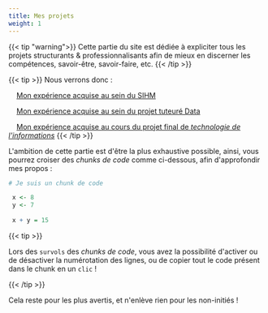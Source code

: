 ```yaml
---
title: Mes projets
weight: 1
---
```


{{< tip "warning">}}
Cette partie du site est dédiée à expliciter tous les projets structurants & professionnalisants afin de mieux en discerner les compétences, savoir-être, savoir-faire, etc. 
{{< /tip >}}

{{< tip >}}
Nous verrons donc :

&nbsp;&nbsp;&nbsp; [Mon expérience acquise au sein du SIHM](./harmonie/)

&nbsp;&nbsp;&nbsp; [Mon expérience acquise au sein du projet tuteuré Data](./projet_tut/)

&nbsp;&nbsp;&nbsp; [Mon expérience acquise au cours du projet final de _technologie de l'informations_](./projet_esport/)
{{< /tip >}}

L'ambition de cette partie est d'être la plus exhaustive possible, ainsi, vous pourrez croiser des _chunks de code_ comme ci-dessous, afin d'approfondir mes propos :

```R
# Je suis un chunk de code

 x <- 8
 y <- 7
 
 x + y = 15
```
{{< tip >}}

Lors des `survols` des _chunks de code_, vous avez la possibilité d'activer ou de désactiver la numérotation des lignes, ou de copier tout le code présent dans le chunk en un `clic` !

{{< /tip >}}

Cela reste pour les plus avertis, et n'enlève rien pour les non-initiés !